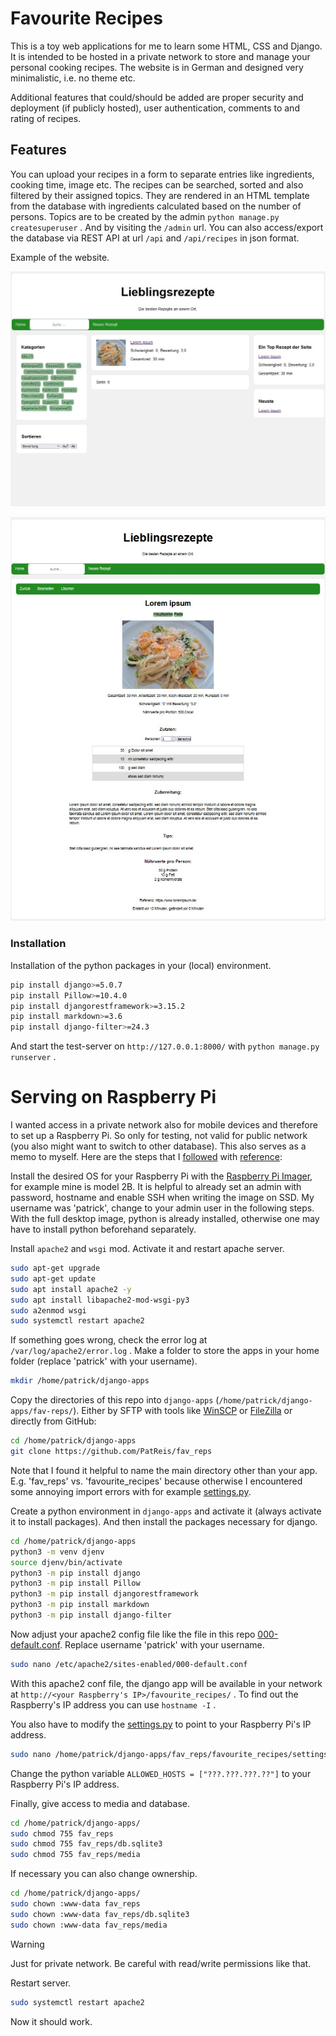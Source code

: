 # Favourite Recipes

This is a toy web applications for me to learn some HTML, CSS and Django.
It is intended to be hosted in a private network to store and manage your personal cooking recipes.
The website is in German and designed very minimalistic, i.e. no theme etc.

Additional features that could/should be added are proper security and deployment (if publicly hosted), user authentication, comments to and rating of recipes.

## Features

You can upload your recipes in a form to separate entries like ingredients, cooking time, image etc.
The recipes can be searched, sorted and also filtered by their assigned topics. They are rendered in an HTML template from the database with ingredients calculated based on the number of persons.
Topics are to be created by the admin ``python manage.py createsuperuser`` . And by visiting the `/admin` url.
You can also access/export the database via REST API at url `/api` and `/api/recipes` in json format.  

Example of the website.

<p align="left">
  <img src="https://github.com/PatReis/fav_reps/blob/main/static/images/example_1.jpg" />
</p>
<p align="left">
  <img src="https://github.com/PatReis/fav_reps/blob/main/static/images/example_2.jpg" />
</p>

### Installation

Installation of the python packages in your (local) environment.

```bash
pip install django>=5.0.7
pip install Pillow>=10.4.0
pip install djangorestframework>=3.15.2
pip install markdown>=3.6 
pip install django-filter>=24.3
```

And start the test-server on `http://127.0.0.1:8000/` with ``python manage.py runserver`` .

# Serving on Raspberry Pi 

I wanted access in a private network also for mobile devices and therefore to set up a Raspberry Pi.
So only for testing, not valid for public network (you also might want to switch to other database).
This also serves as a memo to myself. Here are the steps that I [followed](https://pimylifeup.com/raspberry-pi-django/) with [reference](https://docs.djangoproject.com/en/5.0/howto/deployment/wsgi/modwsgi/):

Install the desired OS for your Raspberry Pi with the [Raspberry Pi Imager](https://www.raspberrypi.com/software/), for example mine is model 2B. 
It is helpful to already set an admin with password, hostname and enable SSH when writing the image on SSD.
My username was 'patrick', change to your admin user in the following steps.
With the full desktop image, python is already installed, otherwise one may have to install python beforehand separately.

Install `apache2` and `wsgi` mod. Activate it and restart apache server.

```bash
sudo apt-get upgrade
sudo apt-get update
sudo apt install apache2 -y
sudo apt install libapache2-mod-wsgi-py3
sudo a2enmod wsgi
sudo systemctl restart apache2
```

If something goes wrong, check the error log at `/var/log/apache2/error.log` .
Make a folder to store the apps in your home folder (replace 'patrick' with your username). 

```bash
mkdir /home/patrick/django-apps
```

Copy the directories of this repo into `django-apps` (`/home/patrick/django-apps/fav-reps/`).
Either by SFTP with tools like [WinSCP](https://winscp.net/eng/download.php) or [FileZilla](https://filezilla-project.org/download.php?type=client) or directly from GitHub:

```bash
cd /home/patrick/django-apps
git clone https://github.com/PatReis/fav_reps
```
Note that I found it helpful to name the main directory other than your app.
E.g. 'fav_reps' vs. 'favourite_recipes' because otherwise I encountered some annoying import errors with for example [settings.py](favourite_recipes/settings.py).

Create a python environment in `django-apps` and activate it (always activate it to install packages).
And then install the packages necessary for django.

```bash
cd /home/patrick/django-apps
python3 -m venv djenv
source djenv/bin/activate
python3 -m pip install django
python3 -m pip install Pillow
python3 -m pip install djangorestframework
python3 -m pip install markdown
python3 -m pip install django-filter
```
Now adjust your apache2 config file like the file in this repo [000-default.conf](000-default.conf). 
Replace username 'patrick' with your username.

```bash
sudo nano /etc/apache2/sites-enabled/000-default.conf
```

With this apache2 conf file, the django app will be available in your network at `http://<your Raspberry's IP>/favourite_recipes/` .
To find out the Raspberry's IP address you can use ``hostname -I`` .

You also have to modify the [settings.py](favourite_recipes/settings.py) to point to your Raspberry Pi's IP address.

```bash
sudo nano /home/patrick/django-apps/fav_reps/favourite_recipes/settings.py
```

Change the python variable ``ALLOWED_HOSTS = ["???.???.???.??"]`` to your Raspberry Pi's IP address.

Finally, give access to media and database.

```bash
cd /home/patrick/django-apps/
sudo chmod 755 fav_reps
sudo chmod 755 fav_reps/db.sqlite3
sudo chmod 755 fav_reps/media
```

If necessary you can also change ownership.

```bash
cd /home/patrick/django-apps/
sudo chown :www-data fav_reps
sudo chown :www-data fav_reps/db.sqlite3 
sudo chown :www-data fav_reps/media 
```

> [!WARNING]  
> Just for private network. Be careful with read/write permissions like that.

Restart server.

```bash
sudo systemctl restart apache2
```

Now it should work.